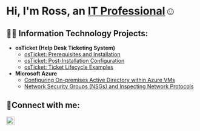 <h1>Hi, I'm Ross, an <a href="https://linkedin.com/in/ross-hicken">IT Professional</a>☺</h1>

<h2>👨‍💻 Information Technology Projects:</h2>

- <b>osTicket (Help Desk Ticketing System)</b>
  - [osTicket: Prerequisites and Installation](https://github.com/rosshicken/osticket-prereqs)
  - [osTicket: Post-Installation Configuration](https://github.com/rosshicken/post-install-config)
  - [osTicket: Ticket Lifecycle Examples](https://github.com/rosshicken/ticket-lifecycle)
- <b>Microsoft Azure</b>
  - [Configuring On-premises Active Directory within Azure VMs](https://github.com/rosshicken/configure-ad)
  - [Network Security Groups (NSGs) and Inspecting Network Protocols](https://github.com/rosshicken/azure-network-protocols)

<h2>🤳Connect with me:</h2>

[<img align="left" alt="Josh | LinkedIn" width="22px" src="https://cdn.jsdelivr.net/npm/simple-icons@v3/icons/linkedin.svg" />][linkedin]

[linkedin]: https://linkedin.com/in/ross-hicken
